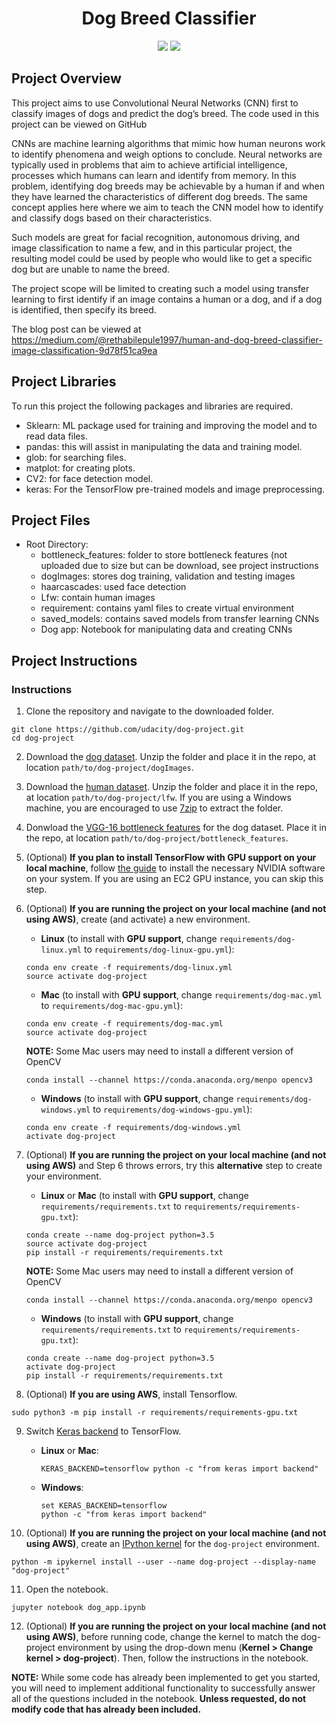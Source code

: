 <h1 align="center">Dog Breed Classifier </h1>
<div align="center" >
  <img src="https://img.shields.io/badge/made%20by-Rethabile%20Pule-blue?style=for-the-badge&labelColor=20232a" />
  <img src="https://img.shields.io/badge/Python 3.12.2-20232a?style=for-the-badge&logo=python&labelColor=20232a" />
</div>


## Project Overview

This project aims to use Convolutional Neural Networks (CNN) first to classify images of dogs and predict the dog’s breed. The code used in this project can be viewed on GitHub

CNNs are machine learning algorithms that mimic how human neurons work to identify phenomena and weigh options to conclude. Neural networks are typically used in problems that aim to achieve artificial intelligence, processes which humans can learn and identify from memory. In this problem, identifying dog breeds may be achievable by a human if and when they have learned the characteristics of different dog breeds. The same concept applies here where we aim to teach the CNN model how to identify and classify dogs based on their characteristics.

Such models are great for facial recognition, autonomous driving, and image classification to name a few, and in this particular project, the resulting model could be used by people who would like to get a specific dog but are unable to name the breed.

The project scope will be limited to creating such a model using transfer learning to first identify if an image contains a human or a dog, and if a dog is identified, then specify its breed.

The blog post can be viewed at https://medium.com/@rethabilepule1997/human-and-dog-breed-classifier-image-classification-9d78f51ca9ea

## Project Libraries

To run this project the following packages and libraries are required.
- Sklearn: ML package used for training and improving the model and to read data files.
- pandas: this will assist in manipulating the data and training model.
- glob: for searching files.
- matplot: for creating plots.
- CV2: for face detection model.
- keras: For the TensorFlow pre-trained models and image preprocessing.

## Project Files

- Root Directory:
    - bottleneck_features:
        folder to store bottleneck features (not uploaded due to size but can be download, see project instructions
    - dogImages:
        stores dog training, validation and testing images
    - haarcascades:
         used face detection  
    - Lfw:
         contain human images
    - requirement:
         contains yaml files to create virtual environment
    - saved_models:
         contains saved models from transfer learning CNNs
    - Dog app: Notebook for manipulating data and creating CNNs

## Project Instructions

### Instructions

1. Clone the repository and navigate to the downloaded folder.
```	
git clone https://github.com/udacity/dog-project.git
cd dog-project
```

2. Download the [dog dataset](https://s3-us-west-1.amazonaws.com/udacity-aind/dog-project/dogImages.zip).  Unzip the folder and place it in the repo, at location `path/to/dog-project/dogImages`. 

3. Download the [human dataset](https://s3-us-west-1.amazonaws.com/udacity-aind/dog-project/lfw.zip).  Unzip the folder and place it in the repo, at location `path/to/dog-project/lfw`.  If you are using a Windows machine, you are encouraged to use [7zip](http://www.7-zip.org/) to extract the folder. 

4. Donwload the [VGG-16 bottleneck features](https://s3-us-west-1.amazonaws.com/udacity-aind/dog-project/DogVGG16Data.npz) for the dog dataset.  Place it in the repo, at location `path/to/dog-project/bottleneck_features`.

5. (Optional) __If you plan to install TensorFlow with GPU support on your local machine__, follow [the guide](https://www.tensorflow.org/install/) to install the necessary NVIDIA software on your system.  If you are using an EC2 GPU instance, you can skip this step.

6. (Optional) **If you are running the project on your local machine (and not using AWS)**, create (and activate) a new environment.

	- __Linux__ (to install with __GPU support__, change `requirements/dog-linux.yml` to `requirements/dog-linux-gpu.yml`): 
	```
	conda env create -f requirements/dog-linux.yml
	source activate dog-project
	```  
	- __Mac__ (to install with __GPU support__, change `requirements/dog-mac.yml` to `requirements/dog-mac-gpu.yml`): 
	```
	conda env create -f requirements/dog-mac.yml
	source activate dog-project
	```  
	**NOTE:** Some Mac users may need to install a different version of OpenCV
	```
	conda install --channel https://conda.anaconda.org/menpo opencv3
	```
	- __Windows__ (to install with __GPU support__, change `requirements/dog-windows.yml` to `requirements/dog-windows-gpu.yml`):  
	```
	conda env create -f requirements/dog-windows.yml
	activate dog-project
	```

7. (Optional) **If you are running the project on your local machine (and not using AWS)** and Step 6 throws errors, try this __alternative__ step to create your environment.

	- __Linux__ or __Mac__ (to install with __GPU support__, change `requirements/requirements.txt` to `requirements/requirements-gpu.txt`): 
	```
	conda create --name dog-project python=3.5
	source activate dog-project
	pip install -r requirements/requirements.txt
	```
	**NOTE:** Some Mac users may need to install a different version of OpenCV
	```
	conda install --channel https://conda.anaconda.org/menpo opencv3
	```
	- __Windows__ (to install with __GPU support__, change `requirements/requirements.txt` to `requirements/requirements-gpu.txt`):  
	```
	conda create --name dog-project python=3.5
	activate dog-project
	pip install -r requirements/requirements.txt
	```
	
8. (Optional) **If you are using AWS**, install Tensorflow.
```
sudo python3 -m pip install -r requirements/requirements-gpu.txt
```
	
9. Switch [Keras backend](https://keras.io/backend/) to TensorFlow.
	- __Linux__ or __Mac__: 
		```
		KERAS_BACKEND=tensorflow python -c "from keras import backend"
		```
	- __Windows__: 
		```
		set KERAS_BACKEND=tensorflow
		python -c "from keras import backend"
		```

10. (Optional) **If you are running the project on your local machine (and not using AWS)**, create an [IPython kernel](http://ipython.readthedocs.io/en/stable/install/kernel_install.html) for the `dog-project` environment. 
```
python -m ipykernel install --user --name dog-project --display-name "dog-project"
```

11. Open the notebook.
```
jupyter notebook dog_app.ipynb
```

12. (Optional) **If you are running the project on your local machine (and not using AWS)**, before running code, change the kernel to match the dog-project environment by using the drop-down menu (**Kernel > Change kernel > dog-project**). Then, follow the instructions in the notebook.

__NOTE:__ While some code has already been implemented to get you started, you will need to implement additional functionality to successfully answer all of the questions included in the notebook. __Unless requested, do not modify code that has already been included.__


